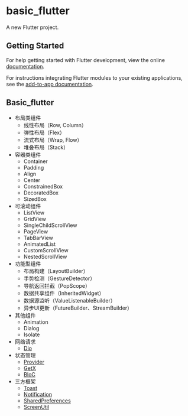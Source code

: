 # basic_flutter

A new Flutter project.

## Getting Started

For help getting started with Flutter development, view the online
[documentation](https://flutter.dev/).

For instructions integrating Flutter modules to your existing applications,
see the [add-to-app documentation](https://flutter.dev/docs/development/add-to-app).

## Basic_flutter

* 布局类组件
    * 线性布局（Row, Column）
    * 弹性布局（Flex）
    * 流式布局（Wrap, Flow）
    * 堆叠布局（Stack）
* 容器类组件
    * Container
    * Padding
    * Align
    * Center
    * ConstrainedBox
    * DecoratedBox
    * SizedBox
* 可滚动组件
    * ListView
    * GridView
    * SingleChildScrollView
    * PageView
    * TabBarView
    * AnimatedList
    * CustomScrollView
    * NestedScrollView
* 功能型组件
    * 布局构建（LayoutBuilder）
    * 手势检测（GestureDetector）
    * 导航返回拦截（PopScope）
    * 数据共享组件（InheritedWidget）
    * 数据源监听（ValueListenableBuilder）
    * 异步UI更新（FutureBuilder、StreamBuilder）
* 其他组件
    * Animation
    * Dialog
    * Isolate
* 网络请求
    * [Dio](https://pub.dev/packages/dio)
* 状态管理
    * [Provider](https://pub.dev/packages/provider)
    * [GetX](https://pub.dev/packages/get)
    * [BloC](https://pub.dev/packages/flutter_bloc)
* 三方框架
    * [Toast](https://pub.dev/packages/fluttertoast)
    * [Notification](https://pub.dev/packages/flutter_local_notifications)
    * [SharedPreferences](https://pub.dev/packages/shared_preferences)
    * [ScreenUtil](https://pub.dev/packages/flutter_screenutil)
